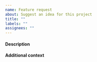 ```yaml
---
name: Feature request
about: Suggest an idea for this project
title: ""
labels: ""
assignees: ""
---
```


#### Description

<!-- A clear and concise description of what the missing capability is, why it's a problem and what you want to happen -->

#### Additional context

<!-- Add any other context or links to existing implementations of the feature in other Kafka clients -->
<!-- Please link to the relevant KIP from https://cwiki.apache.org/confluence/display/KAFKA/Kafka+Improvement+Proposals if appropriate -->
